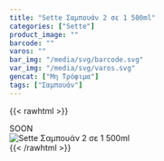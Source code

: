 ```yaml
---
title: "Sette Σαμπουάν 2 σε 1 500ml"
categories: ["Sette"]
product_image: ""
barcode: ""
varos: ""
bar_img: "/media/svg/barcode.svg"
var_img: "/media/svg/varos.svg"
gencat: ["Μη Τρόφιμα"]
tags: ["Σαμπουάν"]
---
```

{{< rawhtml >}}

<div class="sload431"><div class="product">SOON<br><div class="pimg"><img alt="Sette Σαμπουάν 2 σε 1 500ml" title="Sette Σαμπουάν 2 σε 1 500ml" src="/media/images/sette-sampouan-2-se-1-500ml.jpg"></div></div></div>
{{< /rawhtml >}}


